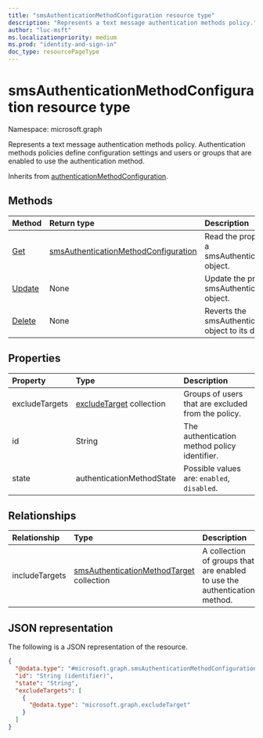 ```yaml
---
title: "smsAuthenticationMethodConfiguration resource type"
description: "Represents a text message authentication methods policy."
author: "luc-msft"
ms.localizationpriority: medium
ms.prod: "identity-and-sign-in"
doc_type: resourcePageType
---
```


# smsAuthenticationMethodConfiguration resource type

Namespace: microsoft.graph

Represents a text message authentication methods policy. Authentication methods policies define configuration settings and users or groups that are enabled to use the authentication method.

Inherits from [authenticationMethodConfiguration](../resources/authenticationmethodconfiguration.md).

## Methods
|Method|Return type|Description|
|:---|:---|:---|
|[Get](../api/smsauthenticationmethodconfiguration-get.md)|[smsAuthenticationMethodConfiguration](../resources/smsauthenticationmethodconfiguration.md)|Read the properties and relationships of a smsAuthenticationMethodConfiguration object.|
|[Update](../api/smsauthenticationmethodconfiguration-update.md)|None|Update the properties of a smsAuthenticationMethodConfiguration object.|
|[Delete](../api/smsauthenticationmethodconfiguration-delete.md)|None|Reverts the smsAuthenticationMethodConfiguration object to its default configuration.|

## Properties
|Property|Type|Description|
|:---|:---|:---|
|excludeTargets|[excludeTarget](../resources/excludetarget.md) collection|Groups of users that are excluded from the policy.|
|id|String|The authentication method policy identifier.|
|state|authenticationMethodState|Possible values are: `enabled`, `disabled`.|

## Relationships
|Relationship|Type|Description|
|:---|:---|:---|
|includeTargets|[smsAuthenticationMethodTarget](../resources/smsauthenticationmethodtarget.md) collection|A collection of groups that are enabled to use the authentication method.|

## JSON representation
The following is a JSON representation of the resource.
<!-- {
  "blockType": "resource",
  "keyProperty": "id",
  "@odata.type": "microsoft.graph.smsAuthenticationMethodConfiguration",
  "baseType": "microsoft.graph.authenticationMethodConfiguration",
  "openType": false
}
-->
``` json
{
  "@odata.type": "#microsoft.graph.smsAuthenticationMethodConfiguration",
  "id": "String (identifier)",
  "state": "String",
  "excludeTargets": [
    {
      "@odata.type": "microsoft.graph.excludeTarget"
    }
  ]
}
```

